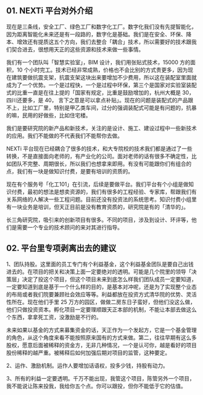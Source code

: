 ## 01. NEXTi 平台对外介绍

现在是三条线，安全工厂、绿色工厂和数字化工厂。数字化我们没有先提智能化，因为距离智能化未来还是有一段路的，数字化是基础。我们是在安全、环保、降本、增效还有提质这五个方向，我们去整合「耦合」技术，所以需要好的技术跟我们契合进去，很想用天正的这些资源和技术来做一些事情。

我们有一个团队叫「智慧实验室」，BIM 设计，我们用张贴式技术，15000 方的面积，10 个小时完工。技术已经非常成熟，价格也不会比别的方式贵更多，因为现在建筑要做抗震支架，抗震支架这块出来要增加不少费用，所以这在装配室里面就成为了一个优势。一个是过程快，一个是过程中环保，第三个是国家对实验室装配式的比重一直是在往上提的「国家有规定，比重是鼓励增加的，杭州大概是 30，四川还要多，是 40， 言下之意是可以拿点补贴」。现在的问题是装配式的产品跟不上，比如工厂里，特别是甲乙类车间，过分的强调装配式可能是有问题的，抗暴的嘛，民用的好做些，比如住宅楼。

我们是要研究院的新产品和新技术，关注的是设计、施工、建设过程中一些新技术的应用。我们不能做的不代表我们不能帮你去做。

NEXTi 平台现在已经耦合了很多的技术，和大专院校的技术我们都是通过了一些转换，不是直接面向老师的，有产业化的公司。面对老师的话有很多不确定性，比如团队不完整、周期很长，所以我们也想拿来即用。有没有可能跟你们有组合的点，我们有一块是做知识付费，是要有培训的资质的。

现在有个服务号「化工101」在引流，后续是要做平台。我们平台有个小组是做知识付费，最初的想法是想卖资源的，我们有很多的工程经验、专家库，帮跟我们有关系网络的人解决一些工程问题。目前还没有投资法的系统思考。知识付费小组里有一块业务是培训，但天正目前是没有教育资质的，研究院是有的「清华的」。

长三角研究院，吸引来的创新项目有很多。不同的项目，涉及到设计、环评等，他们是需要一个专业的技术顾问的来对其进行指导。

## 02. 平台里专项剥离出去的建议

1、团队持股。这里面的员工专门有个利益基金，这个利益基金团队是要自己出钱进去的。在项目的把关和决策上面一定要绝对的透明。可能是几个院里的领导「决策层」决定了投这个项目，但这个项目未来到底怎么样我们团队成员一定要知道，一定要知道到底是基于一个什么样的目的，是基本对冲呢，还是为了实现整个业态的布局或者我们院要兼顾社会效应等等。利益都放在投资方式清华院的优势、灵活性所在。现在他们手里 25 万方的园区，做做二房东日子蛮好，但他们没这么做，他们只做投资资本。孵化项目一定要理顺跟天正本部的机制，不能让本部去做这么个东西，拿拿死工资，没激励是不行的。

未来如果以基金的方式来募集资金的话，天正作为一个发起方，它是一个基金管理的角色，从这个角度来看不能按照原来国有的方式来做。第二，往往早期有这么多股权，愿意后面被稀释的资金方，无非几种情况，一个是认可你，越是看好的项目股份稀释的越严重。被稀释后如何加强后期对项目的监管，这种要定。

2、运作、激励机制。运作人要增加话语权，投多少钱，持股有动力。

3、所有的利益一定要透明。千万不能出现，我管这个项目，陈管另外一个项目，我不能说让陈来投我，我给你五个点。你可以跟投，但你不能低于它的估值。